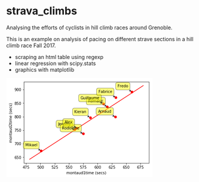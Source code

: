 # strava_climbs

Analysing the efforts of cyclists in hill climb races around Grenoble.

This is an example on analysis of pacing on different strave sections
in a hill climb race Fall 2017.

- scraping an html table using regexp
- linear regression with scipy.stats
- graphics with matplotlib

![pacing](https://github.com/macbuse/strava_climbs/blob/master/pacing.png)
